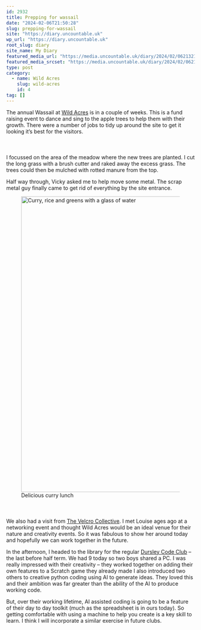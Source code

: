 ```yaml
---
id: 2932
title: Prepping for wassail
date: "2024-02-06T21:50:28"
slug: prepping-for-wassail
site: "https://diary.uncountable.uk"
wp_url: "https://diary.uncountable.uk"
root_slug: diary
site_name: My Diary
featured_media_url: "https://media.uncountable.uk/diary/2024/02/06213214/IMG20240206110553.webp"
featured_media_srcset: "https://media.uncountable.uk/diary/2024/02/06213214/IMG20240206110553-300x169.webp 300w, https://media.uncountable.uk/diary/2024/02/06213214/IMG20240206110553-1024x576.webp 1024w, https://media.uncountable.uk/diary/2024/02/06213214/IMG20240206110553-150x150.webp 150w, https://media.uncountable.uk/diary/2024/02/06213214/IMG20240206110553-640x360.webp 640w, https://media.uncountable.uk/diary/2024/02/06213214/IMG20240206110553.webp 2000w"
type: post
category:
  - name: Wild Acres
    slug: wild-acres
    id: 4
tag: []
---
```



<p>The annual Wassail at <a href="https://wildacres.org.uk/">Wild Acres</a> is in a couple of weeks.  This is a fund raising event to dance and sing to the apple trees to help them with their growth.  There were a number of jobs to tidy up around the site to get it looking it&#8217;s best for the visitors.</p>


<style>.kb-row-layout-id2932_5a6960-dc > .kt-row-column-wrap{align-content:start;}:where(.kb-row-layout-id2932_5a6960-dc > .kt-row-column-wrap) > .wp-block-kadence-column{justify-content:start;}.kb-row-layout-id2932_5a6960-dc > .kt-row-column-wrap{column-gap:var(--global-kb-gap-md, 2rem);row-gap:var(--global-kb-gap-md, 2rem);padding-top:var(--global-kb-spacing-sm, 1.5rem);padding-bottom:var(--global-kb-spacing-sm, 1.5rem);grid-template-columns:repeat(2, minmax(0, 1fr));}.kb-row-layout-id2932_5a6960-dc > .kt-row-layout-overlay{opacity:0.30;}@media all and (max-width: 1024px){.kb-row-layout-id2932_5a6960-dc > .kt-row-column-wrap{grid-template-columns:repeat(2, minmax(0, 1fr));}}@media all and (max-width: 767px){.kb-row-layout-id2932_5a6960-dc > .kt-row-column-wrap{grid-template-columns:minmax(0, 1fr);}.kb-row-layout-id2932_5a6960-dc > .kt-row-column-wrap > .wp-block-kadence-column:nth-of-type(1){order:2;}.kb-row-layout-id2932_5a6960-dc > .kt-row-column-wrap > .wp-block-kadence-column:nth-of-type(2){order:1;}.kb-row-layout-id2932_5a6960-dc > .kt-row-column-wrap > .wp-block-kadence-column:nth-of-type(3){order:12;}.kb-row-layout-id2932_5a6960-dc > .kt-row-column-wrap > .wp-block-kadence-column:nth-of-type(4){order:11;}.kb-row-layout-id2932_5a6960-dc > .kt-row-column-wrap > .wp-block-kadence-column:nth-of-type(5){order:22;}.kb-row-layout-id2932_5a6960-dc > .kt-row-column-wrap > .wp-block-kadence-column:nth-of-type(6){order:21;}.kb-row-layout-id2932_5a6960-dc > .kt-row-column-wrap > .wp-block-kadence-column:nth-of-type(7){order:32;}.kb-row-layout-id2932_5a6960-dc > .kt-row-column-wrap > .wp-block-kadence-column:nth-of-type(8){order:31;}}</style><div class="kb-row-layout-wrap kb-row-layout-id2932_5a6960-dc alignnone wp-block-kadence-rowlayout"><div class="kt-row-column-wrap kt-has-2-columns kt-row-layout-equal kt-tab-layout-inherit kt-mobile-layout-row kt-row-valign-top">
<style>.kadence-column2932_63877c-26 > .kt-inside-inner-col,.kadence-column2932_63877c-26 > .kt-inside-inner-col:before{border-top-left-radius:0px;border-top-right-radius:0px;border-bottom-right-radius:0px;border-bottom-left-radius:0px;}.kadence-column2932_63877c-26 > .kt-inside-inner-col{column-gap:var(--global-kb-gap-sm, 1rem);}.kadence-column2932_63877c-26 > .kt-inside-inner-col{flex-direction:column;}.kadence-column2932_63877c-26 > .kt-inside-inner-col > .aligncenter{width:100%;}.kadence-column2932_63877c-26 > .kt-inside-inner-col:before{opacity:0.3;}.kadence-column2932_63877c-26{position:relative;}@media all and (max-width: 1024px){.kadence-column2932_63877c-26 > .kt-inside-inner-col{flex-direction:column;justify-content:center;}}@media all and (max-width: 767px){.kadence-column2932_63877c-26 > .kt-inside-inner-col{flex-direction:column;justify-content:center;}}</style>
<div class="wp-block-kadence-column kadence-column2932_63877c-26"><div class="kt-inside-inner-col">
<p>I focussed on the area of the meadow where the new trees are planted.  I cut the long grass with a brush cutter and raked away the excess grass.  The trees could then be mulched with rotted manure from the top.</p>



<p>Half way through, Vicky asked me to help move some metal.  The scrap metal guy finally came to get rid of everything by the site entrance.</p>
</div></div>


<style>.kadence-column2932_622f66-93 > .kt-inside-inner-col,.kadence-column2932_622f66-93 > .kt-inside-inner-col:before{border-top-left-radius:0px;border-top-right-radius:0px;border-bottom-right-radius:0px;border-bottom-left-radius:0px;}.kadence-column2932_622f66-93 > .kt-inside-inner-col{column-gap:var(--global-kb-gap-sm, 1rem);}.kadence-column2932_622f66-93 > .kt-inside-inner-col{flex-direction:column;}.kadence-column2932_622f66-93 > .kt-inside-inner-col > .aligncenter{width:100%;}.kadence-column2932_622f66-93 > .kt-inside-inner-col:before{opacity:0.3;}.kadence-column2932_622f66-93{position:relative;}@media all and (max-width: 1024px){.kadence-column2932_622f66-93 > .kt-inside-inner-col{flex-direction:column;justify-content:center;}}@media all and (max-width: 767px){.kadence-column2932_622f66-93 > .kt-inside-inner-col{flex-direction:column;justify-content:center;}}</style>
<div class="wp-block-kadence-column kadence-column2932_622f66-93"><div class="kt-inside-inner-col">
<figure class="wp-block-image size-large"><img loading="lazy" decoding="async" width="1024" height="790" src="https://media.uncountable.uk/diary/2024/02/06213213/IMG20240206130829-1024x790.webp" alt="Curry, rice and greens with a glass of water" class="wp-image-2933" srcset="https://media.uncountable.uk/diary/2024/02/06213213/IMG20240206130829-1024x790.webp 1024w, https://media.uncountable.uk/diary/2024/02/06213213/IMG20240206130829-300x231.webp 300w, https://media.uncountable.uk/diary/2024/02/06213213/IMG20240206130829-640x494.webp 640w, https://media.uncountable.uk/diary/2024/02/06213213/IMG20240206130829.webp 2000w" sizes="auto, (max-width: 1024px) 100vw, 1024px" /><figcaption class="wp-element-caption">Delicious curry lunch</figcaption></figure>
</div></div>

</div></div>


<p>We also had a visit from <a href="https://thevelcrocollective.com/">The Velcro Collective</a>.  I met Louise ages ago at a networking event and thought Wild Acres would be an ideal venue for their nature and creativity events.  So it was fabulous to show her around today and hopefully we can work together in the future.</p>



<p>In the afternoon, I headed to the library for the regular <a href="https://www.facebook.com/dursleycodeclub">Dursley Code Club</a> &#8211; the last before half term.  We had 9 today so two boys shared a PC.  I was really impressed with their creativity &#8211; they worked together on adding their own features to a Scratch game they already made  I also introduced two others to creative python coding  using AI to generate ideas.  They loved this and their ambition was far greater than the ability of the AI to produce working code.  </p>



<p>But, over their working lifetime, AI assisted coding is going to be a feature of their day to day toolkit (much as the spreadsheet is in ours today).  So getting comfortable with using a machine to help you create is a key skill to learn.  I think I will incorporate a similar exercise in future clubs.</p>
